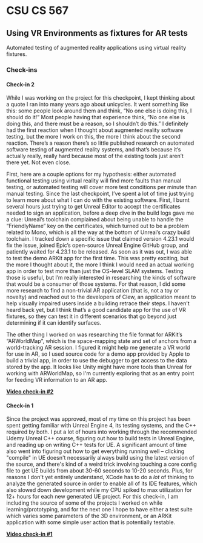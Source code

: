 # CSU CS 567

## Using VR Environments as fixtures for AR tests

Automated testing of augmented reality applications using virtual
reality fixtures.

### Check-ins

#### Check-in 2

While I was working on the project for this checkpoint, I kept thinking
about a quote I ran into many years ago about unicycles. It went
something like this: some people look around them and think, “No one
else is doing this, I should do it!” Most people having that experience
think, “No one else is doing this, and there must be a reason, so I
shouldn’t do this.” I definitely had the first reaction when I thought
about augmented reality software testing, but the more I work on this,
the more I think about the second reaction. There’s a reason there’s so
little published research on automated software testing of augmented
reality systems, and that’s because it’s actually really, really hard because most of the existing tools just aren’t there yet. Not even close.

First, here are a couple options for my hypothesis: either automated
functional testing using virtual reality will find more faults than
manual testing, or automated testing will cover more test conditions
per minute than manual testing. Since the last checkpoint, I’ve spent a
lot of time just trying to learn more about what I can do with the
existing software. First, I burnt several hours just trying to get
Unreal Editor to accept the certificates needed to sign an application,
before a deep dive in the build logs gave me a clue: Unreal’s toolchain
complained about being unable to handle the “FriendlyName” key on the
certificates, which turned out to be a problem related to Mono, which is
all the way at the bottom of Unreal’s crazy build toolchain. I tracked
down a specific issue that claimed version 4.23.1 would fix the issue,
joined Epic’s open-source Unreal Engine GitHub group, and patiently
waited for 4.23.1 to be released. As soon as it was out, I was able to
test the demo ARKit app for the first time. This was pretty exciting,
but the more I thought about it, the more I think I would need an actual
working app in order to test more than just the OS-level SLAM systems.
Testing those is useful, but I’m really interested in researching the
kinds of software that would be a consumer of those systems. For that
reason, I did some more research to find a non-trivial AR application
(that is, not a toy or novelty) and reached out to the developers of
Clew, an application meant to help visually impaired users inside a
building retrace their steps. I haven’t heard back yet, but I think
that’s a good candidate app for the use of VR fixtures, so they can test
it in different scenarios that go beyond just determining if it can
identify surfaces.

The other thing I worked on was researching the file format for ARKit’s
“ARWorldMap”, which is the space-mapping state and set of anchors from a
world-tracking AR session. I figured it might help me generate a VR
world for use in AR, so I used source code for a demo app provided by
Apple to build a trivial app, in order to use the debugger to get access
to the data stored by the app. It looks like Unity might have more tools
than Unreal for working with ARWorldMap, so I'm currently exploring that
as an entry point for feeding VR information to an AR app.

**[Video check-in #2](https://youtu.be/n1GnYoovOiU)**

#### Check-in 1

Since the project was approved, most of my time on this project has been
spent getting familiar with Unreal Engine 4, its testing systems, and
the C++ required by both. I put a lot of hours into working through the
recommended Udemy Unreal C++ course, figuring out how to build tests
in Unreal Engine, and reading up on writing C++ tests for UE. A
significant amount of time also went into figuring out how to get
everything running well – clicking "compile" in UE doesn't necessarily
always build using the latest version of the source, and there's kind
of a weird trick involving touching a core config file to get UE builds
from about 30-60 seconds to 10-20 seconds. Plus, for reasons I don't
yet entirely understand, XCode has to do a _lot_ of thinking to analyze
the generated source in order to enable all of its IDE features, which
also slowed down development while my CPU spiked to max utilization for
12+ hours for each new generated UE project. For this check-in, I am
including the source of some of the projects I worked on while
learning/prototyping, and for the next one I hope to have either a test
suite which varies some parameters of the 3D environment, or an ARKit
application with some simple user action that is potentially testable.

**[Video check-in #1](https://youtu.be/vpzpBfPq6DE)**